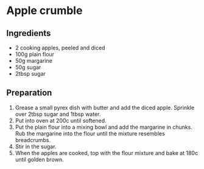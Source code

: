# Apple crumble

## Ingredients

- 2 cooking apples, peeled and diced
- 100g plain flour
- 50g margarine
- 50g sugar
- 2tbsp sugar

## Preparation

1. Grease a small pyrex dish with butter and add the diced apple. Sprinkle over
   2tbsp sugar and 1tbsp water.
2. Put into oven at 200c until softened.
3. Put the plain flour into a mixing bowl and add the margarine in chunks. Rub
   the margarine into the flour until the mixture resembles breadcrumbs.
4. Stir in the sugar.
5. When the apples are cooked, top with the flour mixture and bake at 180c until
   golden brown.
